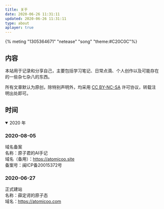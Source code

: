 ```yaml
---
title: 关于
date: 2020-06-26 11:31:11
updated: 2020-06-26 11:31:11
type: about
aplayer: true
---
```


{% meting "1305364671" "netease" "song" "theme:#C20C0C"%}

## 内容

本站用于记录和分享自己，主要包括学习笔记、日常点滴、个人创作以及可能存在的一些杂七杂八的东西。

所有文章默认为原创，除特别声明外，均采用 [CC BY-NC-SA](https://creativecommons.org/licenses/by-nc-sa/4.0/deed.zh) 许可协议，转载注明出处即可。

## 时间

<details open>
<summary>2020 年</summary>

### 2020-08-05

域名备案  
名称：原子君的AI手记  
域名（备用）：<https://atomicoo.site>  
备案号：闽ICP备20015372号

### 2020-06-27

正式建站  
名称：薛定谔的原子态  
域名：<https://atomicoo.com>  

</details>
